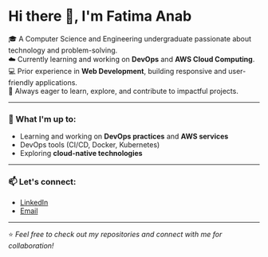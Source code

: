 # Hi there 👋, I'm Fatima Anab  

🎓 A Computer Science and Engineering undergraduate passionate about technology and problem-solving.  
☁️ Currently learning and working on **DevOps** and **AWS Cloud Computing**.  
💻 Prior experience in **Web Development**, building responsive and user-friendly applications.  
🚀 Always eager to learn, explore, and contribute to impactful projects.  

---

### 🌱 What I'm up to:
- Learning and working on **DevOps practices** and **AWS services**
- DevOps tools (CI/CD, Docker, Kubernetes) 
- Exploring **cloud-native technologies**  


---

### 📫 Let's connect:
- [LinkedIn](www.linkedin.com/in/fatima-anab-3ba34a299)  
- [Email](fatimaanab92@gmail.com)  

---
⭐️ *Feel free to check out my repositories and connect with me for collaboration!*  

<!---
FatimaAnab/FatimaAnab is a ✨ special ✨ repository because its `README.md` (this file) appears on your GitHub profile.
You can click the Preview link to take a look at your changes.
--->
